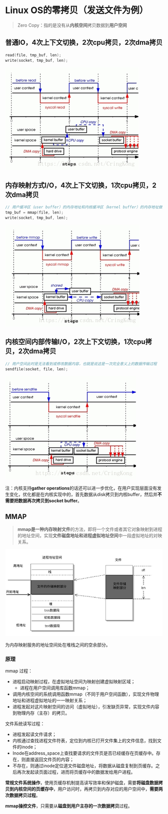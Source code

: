 # Linux OS的零拷贝（发送文件为例）

>  Zero Copy：指的是没有从**内核空间**拷贝数据到**用户空间**



## 普通IO，4次上下文切换，2次cpu拷贝，2次dma拷贝

```c
read(file, tmp_buf, len); 
write(socket, tmp_buf, len);
```

![file_io](.pics/zero_copy/file_io.png)

## 内存映射方式I/O，4次上下文切换，1次cpu拷贝，2次dma拷贝

```c
// 用户缓冲区（user buffer）的内存地址和内核缓冲区（kernel buffer）的内存地址做一个映射，也就是说系统在用户态可以直接读取并操作内核空间的数据
tmp_buf = mmap(file, len);
write(socket, tmp_buf, len);
```



![mmap_io](.pics/zero_copy/mmap_io.jpg)

## 内核空间内部传输I/O，2次上下文切换，1次cpu拷贝，2次dma拷贝

```c
// 用户空间此时是无法看到或修改数据内容，也就是说这是一次完全意义上的数据传输过程
sendfile(socket, file, len);
```

![sendfile_io](.pics/zero_copy/sendfile_io.png)

注：内核支持**gather operations**的话还可以进一步优化，在用户实现层面没有发生变化，优化都是在内核实现中的，首先数据从disk拷贝到内核buffer，然后并**不需要把数据再次拷贝到socket buffer**。



## MMAP

> **mmap是一种内存映射文件**的方法，即将一个文件或者其它对象映射到进程的地址空间，实现**文件磁盘地址和进程虚拟地址空间**中一段虚拟地址的对映关系。

![img](.pics/zero_copy/mmap_arch.png)

为内存映射服务的地址空间处在堆栈之间的空余部分。

### 原理

mmap 过程：

- 进程启动映射过程，在虚拟地址空间为映射创建虚拟映射区域；
  - 进程在用户空间调用库函数mmap；
- 调用内核空间的系统调用函数mmap（不同于用户空间函数），实现文件物理地址和进程虚拟地址的一一映射关系；
- 进程发起对这片映射空间的访问（虚拟地址），引发缺页异常，实现文件内容到物理内存（主存）的拷贝。

文件系统读写过程：

- 进程发起读文件请求；
- 内核通过查找进程文件符表，定位到内核已打开文件集上的文件信息，找到文件的inode；
- Inode在address_space上查找要请求的文件页是否已经缓存在页缓存中。存在，则直接返回文件页的内容；
- 不存在，则通过inode定位道文件磁盘地址，将数据从磁盘复制到页缓存。之后再次发起读页面过程，进而将页缓存中的数据发给用户进程。

**常规文件系统操作**，使用页缓存机制提高读写效率和保护磁盘，需要**将磁盘数据拷贝到内核空间的页缓存中**，用户访问时，再拷贝到内存对应的用户空间中，**需要两次数据拷贝过程**。

**mmap操控文件**，只需要从**磁盘到用户主存的一次数据拷贝**过程。